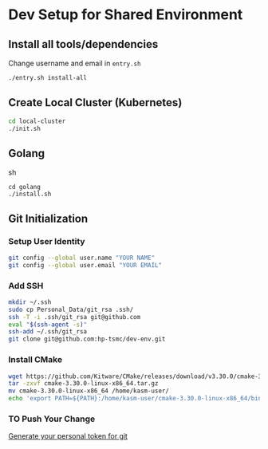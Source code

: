 # Dev Setup for Shared Environment

## Install all tools/dependencies

Change username and email in `entry.sh`
```sh
./entry.sh install-all
```

## Create Local Cluster (Kubernetes)

```sh
cd local-cluster
./init.sh
```

## Golang
sh
```
cd golang
./install.sh
```

## Git Initialization

### Setup User Identity
```sh
git config --global user.name "YOUR NAME"
git config --global user.email "YOUR EMAIL"
```

### Add SSH 
```sh
mkdir ~/.ssh
sudo cp Personal_Data/git_rsa .ssh/
ssh -T -i .ssh/git_rsa git@github.com
eval "$(ssh-agent -s)"
ssh-add ~/.ssh/git_rsa
git clone git@github.com:hp-tsmc/dev-env.git
```

### Install CMake
```sh
wget https://github.com/Kitware/CMake/releases/download/v3.30.0/cmake-3.30.0-linux-x86_64.tar.gz
tar -zxvf cmake-3.30.0-linux-x86_64.tar.gz
mv cmake-3.30.0-linux-x86_64 /home/kasm-user/
echo 'export PATH=${PATH}:/home/kasm-user/cmake-3.30.0-linux-x86_64/bin' >> ~/.bashrc
```

### TO Push Your Change
[Generate your personal token for git](https://stackoverflow.com/questions/68775869/support-for-password-authentication-was-removed-please-use-a-personal-access-to)
